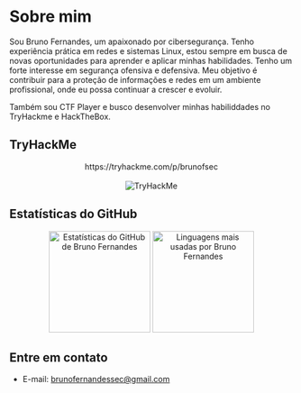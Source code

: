# Sobre mim
Sou Bruno Fernandes, um apaixonado por cibersegurança. Tenho experiência prática em redes e sistemas Linux, estou sempre em busca de novas oportunidades para aprender e aplicar minhas habilidades. Tenho um forte interesse em segurança ofensiva e defensiva. Meu objetivo é contribuir para a proteção de informações e redes em um ambiente profissional, onde eu possa continuar a crescer e evoluir. 

Também sou CTF Player e busco desenvolver minhas habiliddades no TryHackme e HackTheBox.



## TryHackMe
<div align="center">
https://tryhackme.com/p/brunofsec
<br><br>
<img src="https://tryhackme-badges.s3.amazonaws.com/brunofsec.png" alt="TryHackMe">
</div>


## Estatísticas do GitHub
<div align="center">
  <img height="180em" src="https://github-readme-stats.vercel.app/api?username=brunofrs&show_icons=true&theme=gotham&include_all_commits=true&count_private=true" alt="Estatísticas do GitHub de Bruno Fernandes">
  <img height="180em" src="https://github-readme-stats.vercel.app/api/top-langs/?username=brunofrs&layout=compact&langs_count=7&theme=gotham" alt="Linguagens mais usadas por Bruno Fernandes">
</div>

## Entre em contato
- E-mail: brunofernandessec@gmail.com
